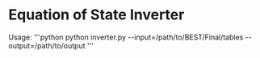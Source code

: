 # Equation of State Inverter

Usage:
'''python
python inverter.py --input=/path/to/BEST/Final/tables --output=/path/to/output
'''

